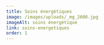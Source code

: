 ```yaml
---
title: Soins énergétiques
image: /images/uploads/_mg_2600.jpg
imageAlt: soins énergétique
link: soins-energetiques
order: 1
---
```

